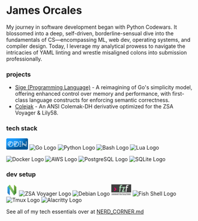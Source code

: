 # James Orcales

My journey in software development began with Python Codewars. It blossomed into a deep, self-driven, borderline-sensual dive into the fundamentals of CS—encompassing ML, web dev, operating systems, and compiler design. Today, I leverage my analytical prowess to navigate the intricacies of YAML linting and wrestle misaligned colons into submission professionally.

### projects
- [Sige (Programming Language)][sige] - A reimagining of Go's simplicity model, offering enhanced control over memory and performance, with first-class language constructs for enforcing semantic correctness.
- [Colejak][colejak] - An ANSI Colemak-DH derivative optimized for the ZSA Voyager & Lily58.

### tech stack

<img src="https://github.com/odin-lang/Odin/blob/master/misc/logo-slim.png" height="30" alt="Odin Logo"> <img src="https://upload.wikimedia.org/wikipedia/commons/thumb/0/05/Go_Logo_Blue.svg/330px-Go_Logo_Blue.svg.png" height="30" alt="Go Logo"> <img src="https://upload.wikimedia.org/wikipedia/commons/thumb/c/c3/Python-logo-notext.svg/115px-Python-logo-notext.svg.png" height="30" alt="Python Logo"> <img src="https://upload.wikimedia.org/wikipedia/commons/thumb/4/4b/Bash_Logo_Colored.svg/512px-Bash_Logo_Colored.svg.png" height="30" alt="Bash Logo"> <img src="https://upload.wikimedia.org/wikipedia/commons/thumb/c/cf/Lua-Logo.svg/250px-Lua-Logo.svg.png" height="30" alt="Lua Logo">

<img src="https://upload.wikimedia.org/wikipedia/commons/7/70/Docker_logo.png" height="30" alt="Docker Logo"> <img src="https://upload.wikimedia.org/wikipedia/commons/thumb/9/93/Amazon_Web_Services_Logo.svg/512px-Amazon_Web_Services_Logo.svg.png" height="30" alt="AWS Logo"> <img src="https://upload.wikimedia.org/wikipedia/commons/thumb/2/29/Postgresql_elephant.svg/540px-Postgresql_elephant.svg.png" height="30" alt="PostgreSQL Logo"> <img src="https://upload.wikimedia.org/wikipedia/commons/thumb/3/38/SQLite370.svg/382px-SQLite370.svg.png" height="30" alt="SQLite Logo">

### dev setup

<img src="https://raw.githubusercontent.com/github/explore/26674e638508ac4a4e113ee32d6755ebfa000569/topics/neovim/neovim.png" height="30" alt="Neovim Logo"> <img src="https://www.zsa.io/cdn-cgi/image/width=180,quality=80,format=auto/@voyager/images/navbar/voyager-logo.webp" height="30" alt="ZSA Voyager Logo"> <img src="https://upload.wikimedia.org/wikipedia/commons/thumb/6/66/Openlogo-debianV2.svg/230px-Openlogo-debianV2.svg.png" height="30" alt="Debian Logo"> <img src="https://raw.githubusercontent.com/junegunn/i/master/fzf.png" alt="FZF Logo" height="30"> <img src="https://user-images.githubusercontent.com/25829/59462189-2cd06380-8df1-11e9-9ec8-d091584230d5.png" alt="Fish Shell Logo" height="30"> <img src="https://upload.wikimedia.org/wikipedia/commons/thumb/e/e4/Tmux_logo.svg/608px-Tmux_logo.svg.png" height="30" alt="Tmux Logo"> <img src="https://upload.wikimedia.org/wikipedia/commons/thumb/9/90/Alacritty_logo.svg/270px-Alacritty_logo.svg.png" height="30" alt="Alacritty Logo"> 


See all of my tech essentials over at [NERD_CORNER.md](https://github.com/james-orcales/james-orcales/blob/main/NERD_CORNER.md)

[sige]: https://github.com/james-orcales/sige
[colejak]: https://github.com/james-orcales/colejak
